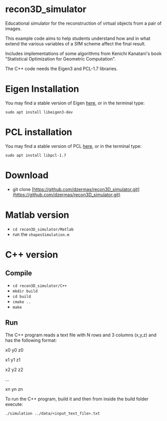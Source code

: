 # recon3D_simulator
Educational simulator for the reconstruction of virtual objects from a pair of images.

This example code aims to help students understand how and in what extend the various variables of a SfM scheme affect the final result.

Includes implementations of some algorithms from Kenichi Kanatani's book "Statistical Optimization for Geometric Computation".

The C++ code needs the Eigen3 and PCL-1.7 libraries.

# Eigen Installation
You may find a stable version of Eigen [here](http://eigen.tuxfamily.org/index.php?title=Main_Page), or in the terminal type:

`sudo apt install libeigen3-dev`

# PCL installation
You may find a stable version of PCL [here](http://pointclouds.org/downloads/), or in the terminal type:

`sudo apt install libpcl-1.7`

# Download
* git clone [https://github.com/dzermas/recon3D_simulator.git](https://github.com/dzermas/recon3D_simulator.git)

# Matlab version
* `cd recon3D_simulator/Matlab`
* run the `shapesSimulation.m`

# C++ version
## Compile
* `cd recon3D_simulator/C++`
* `mkdir build`
* `cd build`
* `cmake ..`
* `make`

## Run
The C++ program reads a text file with N rows and 3 columns (x,y,z) and has the following format:

x0 y0 z0

x1 y1 z1

x2 y2 z2

...

xn yn zn

To run the C++ program, build it and then from inside the build folder execute:

`./simulation ../data/<input_text_file>.txt`
